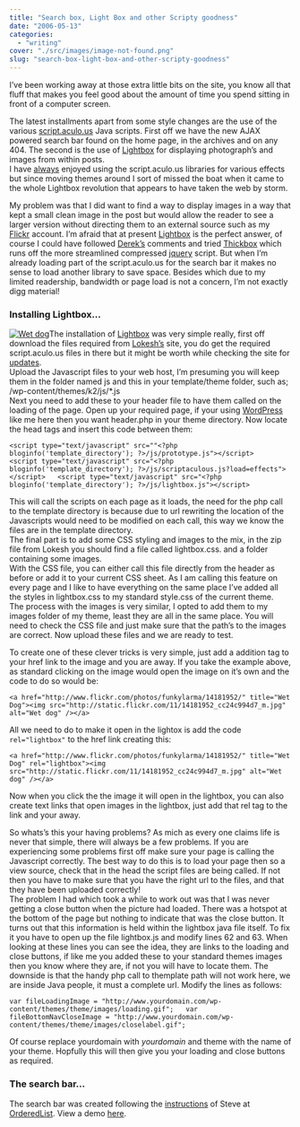 ```yaml
---
title: "Search box, Light Box and other Scripty goodness"
date: "2006-05-13"
categories: 
  - "writing"
cover: "./src/images/image-not-found.png"
slug: "search-box-light-box-and-other-scripty-goodness"
---
```


I’ve been working away at those extra little bits on the site, you know all that fluff that makes you feel good about the amount of time you spend sitting in front of a computer screen.

The latest installments apart from some style changes are the use of the various [script.aculo.us](http://script.aculo.us/) Java scripts. First off we have the new AJAX powered search bar found on the home page, in the archives and on any 404. The second is the use of [Lightbox](http://www.huddletogether.com/projects/lightbox2/) for displaying photograph’s and images from within posts.  
I have [always](http://www.shibbyonline.co.uk/2005/11/30/ajaxy-sidebar-menu-options/) enjoyed using the script.aculo.us libraries for various effects but since moving themes around I sort of missed the boat when it came to the whole Lightbox revolution that appears to have taken the web by storm.

My problem was that I did want to find a way to display images in a way that kept a small clean image in the post but would allow the reader to see a larger version without directing them to an external source such as my [Flickr](http://www.flickr.com/photos/funkylarma/) account. I’m afraid that at present [Lightbox](http://www.huddletogether.com/projects/lightbox2/) is the perfect answer, of course I could have followed [Derek’s](http://5thirtyone.com/archives/233) comments and tried [Thickbox](http://codylindley.com/Javascript/257/thickbox-one-box-to-rule-them-all) which runs off the more streamlined compressed [jquery](http://jquery.com/) script. But when I’m already loading part of the script.aculo.us for the search bar it makes no sense to load another library to save space. Besides which due to my limited readership, bandwidth or page load is not a concern, I’m not exactly digg material!  

### Installing Lightbox…

[![Wet dog](/images/14181952_cc24c994d7_m.jpg)](http://www.flickr.com/photos/funkylarma/14181952/ "Photo Sharing")The installation of [Lightbox](http://www.huddletogether.com/projects/lightbox2/) was very simple really, first off download the files required from [Lokesh’s](http://www.huddletogether.com/) site, you do get the required script.aculo.us files in there but it might be worth while checking the site for [updates](http://script.aculo.us/downloads).  
Upload the Javascript files to your web host, I’m presuming you will keep them in the folder named js and this in your template/theme folder, such as; /wp-content/themes/k2/js/\*.js  
Next you need to add these to your header file to have them called on the loading of the page. Open up your required page, if your using [WordPress](http://www.wordpress.org) like me here then you want header.php in your theme directory. Now locate the head tags and insert this code between them:

`<script type="text/javascript" src=""<?php bloginfo('template_directory'); ?>/js/prototype.js"></script>   <script type="text/javascript" src="<?php bloginfo('template_directory'); ?>/js/scriptaculous.js?load=effects"></script>   <script type="text/javascript" src="<?php bloginfo('template_directory'); ?>/js/lightbox.js"></script>`

This will call the scripts on each page as it loads, the need for the php call to the template directory is because due to url rewriting the location of the Javascripts would need to be modified on each call, this way we know the files are in the template directory.  
The final part is to add some CSS styling and images to the mix, in the zip file from Lokesh you should find a file called lightbox.css. and a folder containing some images.  
With the CSS file, you can either call this file directly from the header as before or add it to your current CSS sheet. As I am calling this feature on every page and I like to have everything on the same place I’ve added all the styles in lightbox.css to my standard style.css of the current theme.  
The process with the images is very similar, I opted to add them to my images folder of my theme, least they are all in the same place. You will need to check the CSS file and just make sure that the path’s to the images are correct. Now upload these files and we are ready to test.

To create one of these clever tricks is very simple, just add a addition tag to your href link to the image and you are away. If you take the example above, as standard clicking on the image would open the image on it’s own and the code to do so would be:

`<a href="http://www.flickr.com/photos/funkylarma/14181952/" title="Wet Dog"><img src="http://static.flickr.com/11/14181952_cc24c994d7_m.jpg" alt="Wet dog" /></a>`

All we need to do to make it open in the lightox is add the code `rel="lightbox"` to the href link creating this:

`<a href="http://www.flickr.com/photos/funkylarma/14181952/" title="Wet Dog" rel="lightbox"><img src="http://static.flickr.com/11/14181952_cc24c994d7_m.jpg" alt="Wet dog" /></a>`

Now when you click the the image it will open in the lightbox, you can also create text links that open images in the lightbox, just add that rel tag to the link and your away.

So whats’s this your having problems? As mich as every one claims life is never that simple, there will always be a few problems. If you are experiencing some problems first off make sure your page is calling the Javascript correctly. The best way to do this is to load your page then so a view source, check that in the head the script files are being called. If not then you have to make sure that you have the right url to the files, and that they have been uploaded correctly!  
The problem I had which took a while to work out was that I was never getting a close button when the picture had loaded. There was a hotspot at the bottom of the page but nothing to indicate that was the close button. It turns out that this information is held within the lightbox java file itself. To fix it you have to open up the file lightbox.js and modify lines 62 and 63. 
When looking at these lines you can see the idea, they are links to the loading and close buttons, if like me you added these to your standard themes images then you know where they are, if not you will have to locate them. The downside is that the handy php call to themplate path will not work here, we are inside Java people, it must a complete url. Modify the lines as follows:

`var fileLoadingImage = "http://www.yourdomain.com/wp-content/themes/theme/images/loading.gif";   var fileBottomNavCloseImage = "http://www.yourdomain.com/wp-content/themes/theme/images/closelabel.gif";`

Of course replace yourdomain with _yourdomain_ and theme with the name of your theme. Hopfully this will then give you your loading and close buttons as required.

### The search bar…

The search bar was created following the [instructions](http://orderedlist.com/articles/howto-animated-live-search/) of Steve at [OrderedList](http://orderedlist.com/). View a demo [here](http://orderedlist.com/demos/livesearch/).
